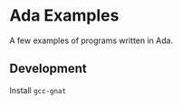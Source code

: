 Ada Examples
==============================================

A few examples of programs written in Ada.

Development
----------------------------------------------

Install `gcc-gnat`